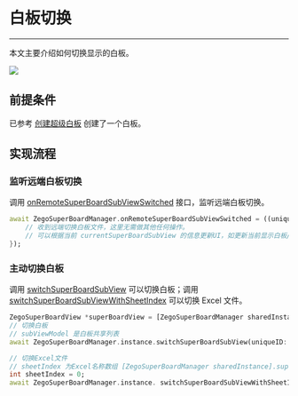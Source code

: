 # 白板切换

- - -

本文主要介绍如何切换显示的白板。

<Frame width="512" height="auto" caption=""><img src="https://doc-media.zego.im/sdk-doc/Pics/WhiteboardView/switch.gif" /></Frame>

## 前提条件

已参考 [创建超级白板](/super-board-flutter/quick-start/create-white-board) 创建了一个白板。

## 实现流程

### 监听远端白板切换

调用 [onRemoteSuperBoardSubViewSwitched](https://pub.dev/documentation/zego_superboard/latest/zego_superboard_event_handler/ZegoSuperBoardEventHandler/onRemoteSuperBoardSubViewSwitched.html) 接口，监听远端白板切换。

```dart
await ZegoSuperBoardManager.onRemoteSuperBoardSubViewSwitched = ((uniqueID) {
    // 收到远端切换白板文件，这里无需做其他任何操作。
    // 可以根据当前 currentSuperBoardSubView 的信息更新UI，如更新当前显示白板/文件名称。
});
```

### 主动切换白板

调用 [switchSuperBoardSubView](https://pub.dev/documentation/zego_superboard/latest/zego_superboard/ZegoSuperBoardManager/switchSuperBoardSubView.html) 可以切换白板；调用 [switchSuperBoardSubViewWithSheetIndex](https://pub.dev/documentation/zego_superboard/latest/zego_superboard/ZegoSuperBoardManager/switchSuperBoardSubViewWithSheetIndex.html) 可以切换 Excel 文件。

```dart
ZegoSuperBoardView *superBoardView = [ZegoSuperBoardManager sharedInstance].superBoardView;
// 切换白板
// subViewModel 是白板共享列表
await ZegoSuperBoardManager.instance.switchSuperBoardSubView(uniqueID: subViewModel.uniqueID);

// 切换Excel文件
// sheetIndex 为Excel名称数组 [ZegoSuperBoardManager sharedInstance].superBoardView.currentSuperBoardSubView.excelSheetNameList 里的下标
int sheetIndex = 0;
await ZegoSuperBoardManager.instance. switchSuperBoardSubViewWithSheetIndex(uniqueID: subViewModel.uniqueID, sheetIndex: sheetIndex);
```
